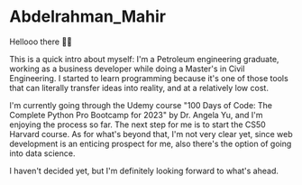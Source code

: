 # Abdelrahman_Mahir
Hellooo there 👋👋

This is a quick intro about myself: 
I'm a Petroleum engineering graduate, working as a business developer while doing a Master's in Civil Engineering. 
I started to learn programming because it's one of those tools that can literally transfer ideas into reality, and at a relatively low cost.

I'm currently going through the Udemy course "100 Days of Code: The Complete Python Pro Bootcamp for 2023" by Dr. Angela Yu, and I'm enjoying the process so far.
The next step for me is to start the CS50 Harvard course. As for what's beyond that, I'm not very clear yet, since web development is an enticing prospect for me, also there's the option of going into data science. 

I haven't decided yet, but I'm definitely looking forward to what's ahead.

